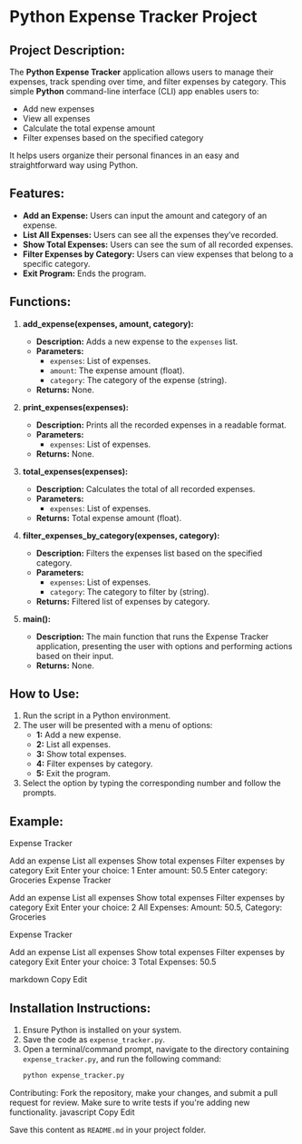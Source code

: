 # Python Expense Tracker Project

## Project Description:
The **Python Expense Tracker** application allows users to manage their expenses, track spending over time, and filter expenses by category. This simple **Python** command-line interface (CLI) app enables users to:
- Add new expenses
- View all expenses
- Calculate the total expense amount
- Filter expenses based on the specified category

It helps users organize their personal finances in an easy and straightforward way using Python.

## Features:
- **Add an Expense:** Users can input the amount and category of an expense.
- **List All Expenses:** Users can see all the expenses they’ve recorded.
- **Show Total Expenses:** Users can see the sum of all recorded expenses.
- **Filter Expenses by Category:** Users can view expenses that belong to a specific category.
- **Exit Program:** Ends the program.

## Functions:

1. **add_expense(expenses, amount, category):**
   - **Description:** Adds a new expense to the `expenses` list.
   - **Parameters:** 
     - `expenses`: List of expenses.
     - `amount`: The expense amount (float).
     - `category`: The category of the expense (string).
   - **Returns:** None.

2. **print_expenses(expenses):**
   - **Description:** Prints all the recorded expenses in a readable format.
   - **Parameters:**
     - `expenses`: List of expenses.
   - **Returns:** None.

3. **total_expenses(expenses):**
   - **Description:** Calculates the total of all recorded expenses.
   - **Parameters:**
     - `expenses`: List of expenses.
   - **Returns:** Total expense amount (float).

4. **filter_expenses_by_category(expenses, category):**
   - **Description:** Filters the expenses list based on the specified category.
   - **Parameters:**
     - `expenses`: List of expenses.
     - `category`: The category to filter by (string).
   - **Returns:** Filtered list of expenses by category.

5. **main():**
   - **Description:** The main function that runs the Expense Tracker application, presenting the user with options and performing actions based on their input.
   - **Returns:** None.

## How to Use:
1. Run the script in a Python environment.
2. The user will be presented with a menu of options:
   - **1:** Add a new expense.
   - **2:** List all expenses.
   - **3:** Show total expenses.
   - **4:** Filter expenses by category.
   - **5:** Exit the program.
3. Select the option by typing the corresponding number and follow the prompts.

## Example:

Expense Tracker

Add an expense
List all expenses
Show total expenses
Filter expenses by category
Exit Enter your choice: 1 Enter amount: 50.5 Enter category: Groceries
Expense Tracker

Add an expense
List all expenses
Show total expenses
Filter expenses by category
Exit Enter your choice: 2
All Expenses: Amount: 50.5, Category: Groceries

Expense Tracker

Add an expense
List all expenses
Show total expenses
Filter expenses by category
Exit Enter your choice: 3
Total Expenses: 50.5

markdown
Copy
Edit

## Installation Instructions:
1. Ensure Python is installed on your system.
2. Save the code as `expense_tracker.py`.
3. Open a terminal/command prompt, navigate to the directory containing `expense_tracker.py`, and run the following command:
   ```bash
   python expense_tracker.py
Contributing:
Fork the repository, make your changes, and submit a pull request for review.
Make sure to write tests if you're adding new functionality.
javascript
Copy
Edit

Save this content as `README.md` in your project folder.
